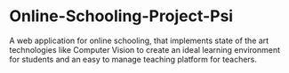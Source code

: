 # Online-Schooling-Project-Psi
A web application for online schooling, that implements state of the art technologies like Computer Vision to create an ideal learning environment for students and an easy to manage teaching platform for teachers.
